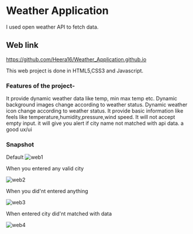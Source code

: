 # Weather Application

I used open weather API to fetch data.

## Web link
https://github.com/Heera16/Weather_Application.github.io

This web project is done in HTML5,CSS3 and Javascript.

### Features of the project-
It provide dynamic weather data like temp, min max temp etc.
Dynamic background images change according to weather status.
Dynamic weather icon change according to weather status.
It provide basic information like feels like temperature,humidity,pressure,wind speed.
It will not accept empty input.
it will give you alert if city name not matched with api data.
a good ux/ui

### Snapshot
 Default
 ![web1](https://user-images.githubusercontent.com/78414321/151710129-19e9d258-82a5-425c-801f-83971e589e3e.JPG)

 When you entered any valid city
 
 ![web2](https://user-images.githubusercontent.com/78414321/151710211-13af2412-241c-4b11-aef7-892206af5083.JPG)

When you did'nt entered anything
 
  ![web3](https://user-images.githubusercontent.com/78414321/151710347-08988e75-9acb-49df-8ca0-230220c67704.JPG)

When entered city did'nt matched with data

 ![web4](https://user-images.githubusercontent.com/78414321/151710431-995ce687-f564-47bb-9dc9-8a54ae03e0b5.JPG)



 
